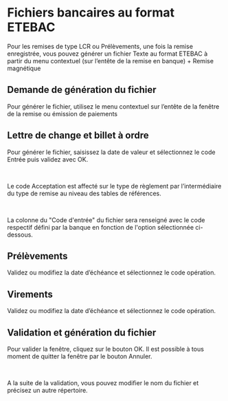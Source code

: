 # Fichiers bancaires au format ETEBAC

Pour les remises de type LCR ou Prélèvements, une fois la remise enregistrée, 
 vous pouvez générer un fichier Texte au format ETEBAC à partir du menu 
 contextuel (sur l’entête de la remise en banque) + Remise magnétique


## Demande de génération du fichier


Pour générer le fichier, utilisez le menu contextuel sur l’entête de 
 la fenêtre de la remise ou émission de paiements


## Lettre de change et billet à ordre


Pour générer le fichier, saisissez la date de valeur et sélectionnez 
 le code Entrée puis validez avec OK.


 


Le code Acceptation est affecté sur le type de règlement par l’intermédiaire 
 du type de remise au niveau des tables de références.


 


La colonne du "Code d'entrée" du fichier sera renseigné avec 
 le code respectif défini par la banque en fonction de l'option sélectionnée 
 ci-dessous.


## Prélèvements


Validez ou modifiez la date d’échéance et sélectionnez le code opération.


## Virements


Validez ou modifiez la date d’échéance et sélectionnez le code opération.


## Validation et génération du fichier


Pour valider la fenêtre, cliquez sur le bouton OK. 
 Il est possible à tous moment de quitter la fenêtre par le bouton Annuler.


 


A la suite de la validation, vous pouvez modifier le nom du fichier 
 et précisez un autre répertoire.


